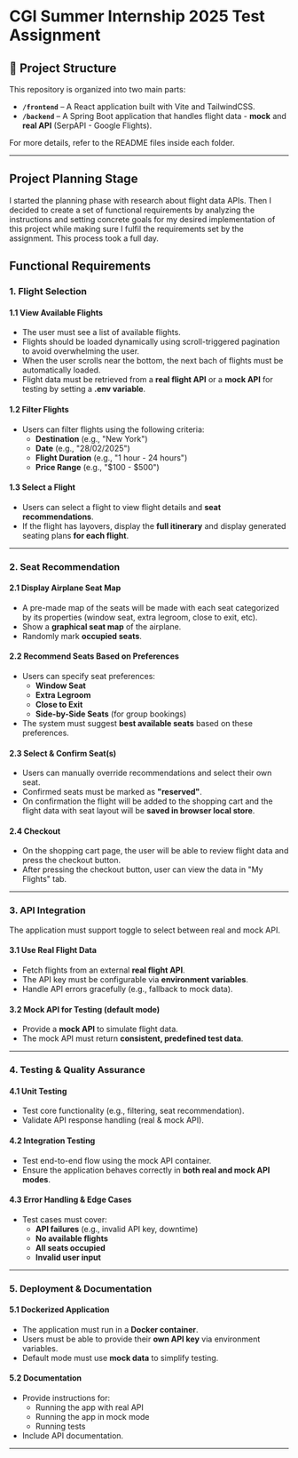  # CGI Summer Internship 2025 Test Assignment

## **📂 Project Structure**  
This repository is organized into two main parts:  
- **`/frontend`** – A React application built with Vite and TailwindCSS.  
- **`/backend`** – A Spring Boot application that handles flight data - **mock** and **real API** (SerpAPI - Google Flights).  

For more details, refer to the README files inside each folder.

---

 ## Project Planning Stage
I started the planning phase with research about flight data APIs. Then I decided to create a set of functional requirements by analyzing the instructions and setting concrete goals for my desired implementation of this project while making sure I fulfil the requirements set by the assignment. This process took a full day.


 ## **Functional Requirements**  
 
 ### **1. Flight Selection**  
 #### **1.1 View Available Flights**  
 - The user must see a list of available flights.
 - Flights should be loaded dynamically using scroll-triggered pagination to avoid overwhelming the user.
 - When the user scrolls near the bottom, the next bach of flights must be automatically loaded.
 - Flight data must be retrieved from a **real flight API** or a **mock API** for testing by setting a **.env variable**.  
 
 #### **1.2 Filter Flights**  
 - Users can filter flights using the following criteria:  
   - **Destination** (e.g., "New York")  
   - **Date** (e.g., "28/02/2025")  
   - **Flight Duration** (e.g., "1 hour - 24 hours")  
   - **Price Range** (e.g., "$100 - $500")  
 
 #### **1.3 Select a Flight**  
 - Users can select a flight to view flight details and **seat recommendations**.  
 - If the flight has layovers, display the **full itinerary** and display generated seating plans **for each flight**.  
 
 ---
 
 ### **2. Seat Recommendation**  
 #### **2.1 Display Airplane Seat Map**  
 - A pre-made map of the seats will be made with each seat categorized by its properties (window seat, extra legroom, close to exit, etc).
 - Show a **graphical seat map** of the airplane.  
 - Randomly mark **occupied seats**.  
 
 #### **2.2 Recommend Seats Based on Preferences**  
 - Users can specify seat preferences:  
   - **Window Seat**  
   - **Extra Legroom**  
   - **Close to Exit**  
   - **Side-by-Side Seats** (for group bookings)  
 - The system must suggest **best available seats** based on these preferences.  

 #### **2.3 Select & Confirm Seat(s)**  
 - Users can manually override recommendations and select their own seat.  
 - Confirmed seats must be marked as **"reserved"**.  
 - On confirmation the flight will be added to the shopping cart and the flight data with seat layout will be **saved in browser local store**.
 #### **2.4 Checkout**
 - On the shopping cart page, the user will be able to review flight data and press the checkout button.
 - After pressing the checkout button, user can view the data in "My Flights" tab. 
 
 ---
 
 ### **3. API Integration**  
The application must support toggle to select between real and mock API.

 #### **3.1 Use Real Flight Data**  
 - Fetch flights from an external **real flight API**.  
 - The API key must be configurable via **environment variables**.  
 - Handle API errors gracefully (e.g., fallback to mock data).  
 
 #### **3.2 Mock API for Testing (default mode)**  
 - Provide a **mock API** to simulate flight data.   
 - The mock API must return **consistent, predefined test data**.  
 
 ---
 
 ### **4. Testing & Quality Assurance**  
 #### **4.1 Unit Testing**  
 - Test core functionality (e.g., filtering, seat recommendation).  
 - Validate API response handling (real & mock API).  
 
 #### **4.2 Integration Testing**  
 - Test end-to-end flow using the mock API container.  
 - Ensure the application behaves correctly in **both real and mock API modes**.  
 
 #### **4.3 Error Handling & Edge Cases**  
 - Test cases must cover:  
   - **API failures** (e.g., invalid API key, downtime)  
   - **No available flights**  
   - **All seats occupied**  
   - **Invalid user input**  
 
 ---
 
 ### **5. Deployment & Documentation**  
 #### **5.1 Dockerized Application**  
 - The application must run in a **Docker container**.  
 - Users must be able to provide their **own API key** via environment variables.  
 - Default mode must use **mock data** to simplify testing.  
 
 #### **5.2 Documentation**  
 - Provide instructions for:  
   - Running the app with real API  
   - Running the app in mock mode  
   - Running tests  
 - Include API documentation.  
 
 ---
